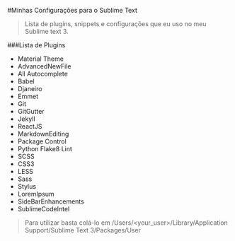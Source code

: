 #Minhas Configurações para o Sublime Text

> Lista de plugins, snippets e configurações que eu uso no meu Sublime text 3.

###Lista de Plugins
* Material Theme
* AdvancedNewFile
* All Autocomplete
* Babel
* Djaneiro
* Emmet
* Git
* GitGutter
* Jekyll
* ReactJS
* MarkdownEditing
* Package Control
* Python Flake8 Lint
* SCSS
* CSS3
* LESS
* Sass
* Stylus
* LoremIpsum
* SideBarEnhancements
* SublimeCodeIntel

> Para utilizar basta colá-lo em /Users/<your_user>/Library/Application Support/Sublime Text 3/Packages/User
